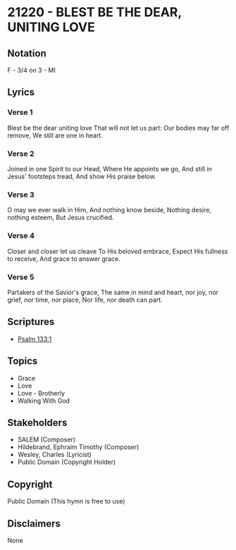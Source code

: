 # 21220 - BLEST BE THE DEAR, UNITING LOVE

## Notation

F - 3/4 on 3 - MI

## Lyrics

### Verse 1

Blest be the dear uniting love That will not let us part: Our bodies may far off remove, We still are one in heart.

### Verse 2

Joined in one Spirit to our Head, Where He appoints we go, And still in Jesus' footsteps tread, And show His praise below.

### Verse 3

O may we ever walk in Him, And nothing know beside, Nothing desire, nothing esteem, But Jesus crucified.

### Verse 4

Closer and closer let us cleave To His beloved embrace, Expect His fullness to receive, And grace to answer grace.

### Verse 5

Partakers of the Savior's grace, The same in mind and heart, nor joy, nor grief, nor time, nor place, Nor life, nor death can part.


## Scriptures

- [Psalm 133:1](https://www.biblegateway.com/passage/?search=Psalm%20133%3A1)

## Topics

- Grace
- Love
- Love - Brotherly
- Walking With God

## Stakeholders

- SALEM (Composer)
- Hildebrand, Ephraim Timothy (Composer)
- Wesley, Charles (Lyricist)
- Public Domain (Copyright Holder)

## Copyright

Public Domain
(This hymn is free to use)

## Disclaimers

None

